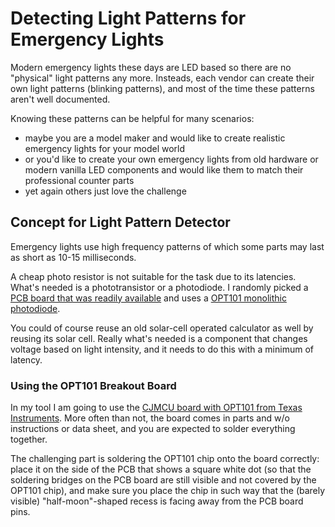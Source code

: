 # Detecting Light Patterns for Emergency Lights

Modern emergency lights these days are LED based so there are no "physical" light patterns any more. Insteads, each vendor can create their own light patterns (blinking patterns), and most of the time these patterns aren't well documented.

Knowing these patterns can be helpful for many scenarios:

* maybe you are a model maker and would like to create realistic emergency lights for your model world
* or you'd like to create your own emergency lights from old hardware or modern vanilla LED components and would like them to match their professional counter parts
* yet again others just love the challenge

## Concept for Light Pattern Detector

Emergency lights use high frequency patterns of which some parts may last as short as 10-15 milliseconds.

A cheap photo resistor is not suitable for the task due to its latencies. What's needed is a phototransistor or a photodiode. I randomly picked a [PCB board that was readily available](https://www.google.com/search?q=CJMCU+101) and uses a [OPT101 monolithic photodiode](https://www.ti.com/lit/ds/symlink/opt101.pdf). 

You could of course reuse an old solar-cell operated calculator as well by reusing its solar cell. Really what's needed is a component that changes voltage based on light intensity, and it needs to do this with a minimum of latency.

### Using the OPT101 Breakout Board

In my tool I am going to use the [CJMCU board with OPT101 from Texas Instruments](https://www.google.com/search?q=CJMCU+101). More often than not, the board comes in parts and w/o instructions or data sheet, and you are expected to solder everything together. 

The challenging part is soldering the OPT101 chip onto the board correctly: place it on the side of the PCB that shows a square white dot (so that the soldering bridges on the PCB board are still visible and not covered by the OPT101 chip), and make sure you place the chip in such way that the (barely visible) "half-moon"-shaped recess is facing away from the PCB board pins.
